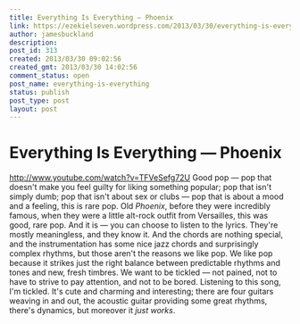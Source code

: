 ```yaml
---
title: Everything Is Everything — Phoenix
link: https://ezekielseven.wordpress.com/2013/03/30/everything-is-everything/
author: jamesbuckland
description: 
post_id: 313
created: 2013/03/30 09:02:56
created_gmt: 2013/03/30 14:02:56
comment_status: open
post_name: everything-is-everything
status: publish
post_type: post
layout: post
---
```


# Everything Is Everything — Phoenix

http://www.youtube.com/watch?v=TFVeSefg72U Good pop — pop that doesn't make you feel guilty for liking something popular; pop that isn't simply dumb; pop that isn't about sex or clubs — pop that is about a mood and a feeling, this is rare pop. Old _Phoenix_, before they were incredibly famous, when they were a little alt-rock outfit from Versailles, this was good, rare pop. And it is — you can choose to listen to the lyrics. They're mostly meaningless, and they know it. And the chords are nothing special, and the instrumentation has some nice jazz chords and surprisingly complex rhythms, but those aren't the reasons we like pop. We like pop because it strikes just the right balance between predictable rhythms and tones and new, fresh timbres. We want to be tickled — not pained, not to have to strive to pay attention, and not to be bored. Listening to this song, I'm tickled. It's cute and charming and interesting; there are four guitars weaving in and out, the acoustic guitar providing some great rhythms, there's dynamics, but moreover it _just works_.